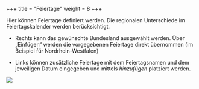 +++
title = "Feiertage"
weight = 8
+++





Hier können Feiertage definiert werden. Die regionalen Unterschiede im
Feiertagskalender werden berücksichtigt. 


-   Rechts kann das gewünschte Bundesland ausgewählt werden. Über „Einfügen“
    werden die vorgegebenen Feiertage direkt übernommen (im Beispiel für Nordrhein-Westfalen)


-   Links können zusätzliche Feiertage mit dem Feiertagsnamen und dem
    jeweiligen Datum eingegeben und mittels *hinzufügen*
    platziert werden.

    

![](/img/admin_feiertage.png?classes=shadow)




